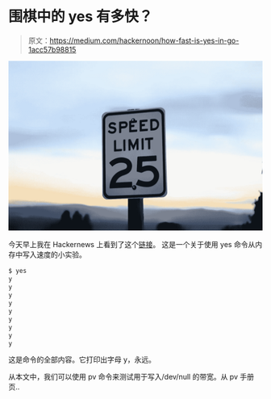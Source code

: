 # 围棋中的 yes 有多快？

> 原文：<https://medium.com/hackernoon/how-fast-is-yes-in-go-1acc57b98815>

![](img/8cdb426f8455a004ffcb6671e12e32c7.png)

今天早上我在 Hackernews 上看到了这个[链接](https://www.reddit.com/r/unix/comments/6gxduc/how_is_gnu_yes_so_fast/?st=j3v3iw3c&sh=5651ea3c)。
这是一个关于使用 yes 命令从内存中写入速度的小实验。

```
$ yes
y
y
y
y
y
y
y
y
y
```

这是命令的全部内容。它打印出字母 y，永远。

从本文中，我们可以使用 pv 命令来测试用于写入/dev/null 的带宽。从 pv 手册页..